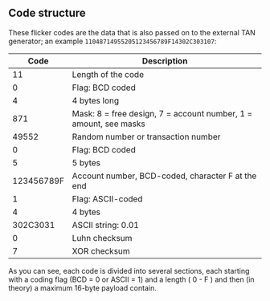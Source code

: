 Code structure
-------------
These flicker codes are the data that is also passed on to the external TAN generator; an example `11048714955205123456789F14302C303107`:

| Code | Description |
| --- | --- |
| 11 | Length of the code |
| 0 | Flag: BCD coded |
| 4 | 4 bytes long |
| 871 | Mask: 8 = free design, 7 = account number, 1 = amount, see masks |
| 49552 | Random number or transaction number |
| 0 | Flag: BCD coded |
| 5 | 5 bytes |
| 123456789F | Account number, BCD-coded, character F at the end |
| 1 | Flag: ASCII-coded |
| 4 | 4 bytes |
| 302C3031 | ASCII string: 0.01 |
| 0 | Luhn checksum |
| 7 | XOR checksum |

As you can see, each code is divided into several sections, each starting with a coding flag (BCD = 0 or ASCII = 1) and a length ( 0 - F ) and then (in theory) a maximum 16-byte payload contain.

